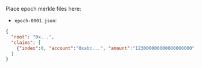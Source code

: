 Place epoch merkle files here:

- `epoch-0001.json`:
```json
{
  "root": "0x...",
  "claims": [
    {"index":0, "account":"0xabc...", "amount":"123000000000000000000", "proof":["0x...","0x..."]}
  ]
}
```

